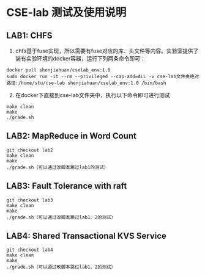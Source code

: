 # CSE-lab 测试及使用说明

## LAB1: CHFS

1. chfs基于fuse实现，所以需要有fuse对应的库、头文件等内容。实验室提供了装有实验环境的docker容器，运行下列两条命令即可：

```shell
docker pull shenjiahuan/cselab_env:1.0
sudo docker run -it --rm --privileged --cap-add=ALL -v cse-lab文件夹绝对路径:/home/stu/cse-lab shenjiahuan/cselab_env:1.0 /bin/bash
```

2. 在docker下直接到cse-lab文件夹中，执行以下命令即可进行测试

```shell
make clean
make
./grade.sh
```

## LAB2: MapReduce in Word Count

```shell
git checkout lab2
make clean
make 
./grade.sh（可以通过改脚本跳过lab1的测试）
```

## LAB3: Fault Tolerance with raft

```shell
git checkout lab3
make clean
make 
./grade.sh（可以通过改脚本跳过lab1、2的测试）
```

## LAB4: Shared Transactional KVS Service

```shell
git checkout lab4
make clean
make 
./grade.sh（可以通过改脚本跳过lab1、2的测试）
```
